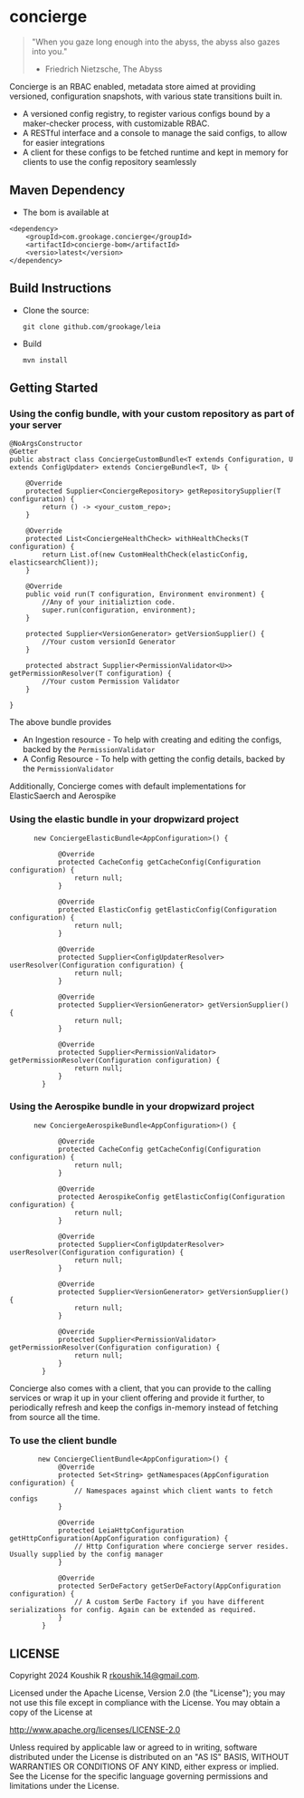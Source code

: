 # concierge

> "When you gaze long enough into the abyss, the abyss also gazes into you."
> - Friedrich Nietzsche, The Abyss

Concierge is an RBAC enabled, metadata store aimed at providing versioned,
configuration snapshots, with various state transitions built in.

- A versioned config registry, to register various configs bound by a maker-checker process, with customizable RBAC.
- A RESTful interface and a console to manage the said configs, to allow for easier integrations
- A client for these configs to be fetched runtime and kept in memory for clients to use the config repository
  seamlessly

## Maven Dependency

- The bom is available at

```
<dependency>
    <groupId>com.grookage.concierge</groupId>
    <artifactId>concierge-bom</artifactId>
    <versio>latest</version>
</dependency>
```

## Build Instructions

- Clone the source:

      git clone github.com/grookage/leia

- Build

      mvn install

## Getting Started

### Using the config bundle, with your custom repository as part of your server

```
@NoArgsConstructor
@Getter
public abstract class ConciergeCustomBundle<T extends Configuration, U extends ConfigUpdater> extends ConciergeBundle<T, U> {

    @Override
    protected Supplier<ConciergeRepository> getRepositorySupplier(T configuration) {
        return () -> <your_custom_repo>;
    }

    @Override
    protected List<ConciergeHealthCheck> withHealthChecks(T configuration) {
        return List.of(new CustomHealthCheck(elasticConfig, elasticsearchClient));
    }

    @Override
    public void run(T configuration, Environment environment) {
        //Any of your initializtion code.
        super.run(configuration, environment);
    }
    
    protected Supplier<VersionGenerator> getVersionSupplier() {
        //Your custom versionId Generator
    }

    protected abstract Supplier<PermissionValidator<U>> getPermissionResolver(T configuration) {
        //Your custom Permission Validator
    }

}
```

The above bundle provides

- An Ingestion resource - To help with creating and editing the configs, backed by the `PermissionValidator`
- A Config Resource - To help with getting the config details, backed by the `PermissionValidator`

Additionally, Concierge comes with default implementations for ElasticSaerch and Aerospike

### Using the elastic bundle in your dropwizard project

```
      new ConciergeElasticBundle<AppConfiguration>() {

            @Override
            protected CacheConfig getCacheConfig(Configuration configuration) {
                return null;
            }

            @Override
            protected ElasticConfig getElasticConfig(Configuration configuration) {
                return null;
            }

            @Override
            protected Supplier<ConfigUpdaterResolver> userResolver(Configuration configuration) {
                return null;
            }

            @Override
            protected Supplier<VersionGenerator> getVersionSupplier() {
                return null;
            }

            @Override
            protected Supplier<PermissionValidator> getPermissionResolver(Configuration configuration) {
                return null;
            }
        }
```

### Using the Aerospike bundle in your dropwizard project

```
      new ConciergeAerospikeBundle<AppConfiguration>() {

            @Override
            protected CacheConfig getCacheConfig(Configuration configuration) {
                return null;
            }

            @Override
            protected AerospikeConfig getElasticConfig(Configuration configuration) {
                return null;
            }

            @Override
            protected Supplier<ConfigUpdaterResolver> userResolver(Configuration configuration) {
                return null;
            }

            @Override
            protected Supplier<VersionGenerator> getVersionSupplier() {
                return null;
            }

            @Override
            protected Supplier<PermissionValidator> getPermissionResolver(Configuration configuration) {
                return null;
            }
        }
```

Concierge also comes with a client, that you can provide to the calling services or wrap it up in your client offering
and provide it further,
to periodically refresh and keep the configs in-memory instead of fetching from source all the time.

### To use the client bundle

```
       new ConciergeClientBundle<AppConfiguration>() {
            @Override
            protected Set<String> getNamespaces(AppConfiguration configuration) {
                // Namespaces against which client wants to fetch configs
            }

            @Override
            protected LeiaHttpConfiguration getHttpConfiguration(AppConfiguration configuration) {
                // Http Configuration where concierge server resides. Usually supplied by the config manager
            }

            @Override
            protected SerDeFactory getSerDeFactory(AppConfiguration configuration) {
                // A custom SerDe Factory if you have different serializations for config. Again can be extended as required.
            }
        }

```

LICENSE
-------

Copyright 2024 Koushik R <rkoushik.14@gmail.com>.

Licensed under the Apache License, Version 2.0 (the "License");
you may not use this file except in compliance with the License.
You may obtain a copy of the License at

http://www.apache.org/licenses/LICENSE-2.0

Unless required by applicable law or agreed to in writing, software
distributed under the License is distributed on an "AS IS" BASIS,
WITHOUT WARRANTIES OR CONDITIONS OF ANY KIND, either express or implied.
See the License for the specific language governing permissions and
limitations under the License.